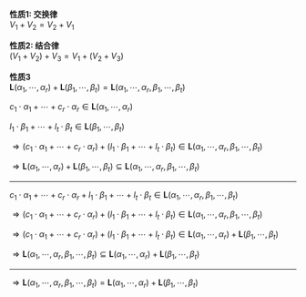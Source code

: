 **性质1: 交换律**  
 $V_1+V_2=V_2+V_1$   
  
**性质2: 结合律**  
 $(V_1+V_2)+V_3=V_1+(V_2+V_3)$   
  
**性质3**  
 $\mathbf{L}(\alpha_1,\cdots,\alpha_r)+\mathbf{L}(\beta_1,\cdots,\beta_t)=\mathbf{L}(\alpha_1,\cdots,\alpha_r,\beta_1,\cdots,\beta_t)$   
  
 $c_1\cdot\alpha_1+\cdots+c_r\cdot\alpha_r\in\mathbf{L}(\alpha_1,\cdots,\alpha_r)$   
  
 $l_1\cdot\beta_1+\cdots+l_t\cdot\beta_t\in\mathbf{L}(\beta_1,\cdots,\beta_t)$   
  
 $\Rightarrow (c_1\cdot\alpha_1+\cdots+c_r\cdot\alpha_r)+(l_1\cdot\beta_1+\cdots+l_t\cdot\beta_t)\in\mathbf{L}(\alpha_1,\cdots,\alpha_r,\beta_1,\cdots,\beta_t)$   
  
 $\Rightarrow\mathbf{L}(\alpha_1,\cdots,\alpha_r)+\mathbf{L}(\beta_1,\cdots,\beta_t)\subseteq\mathbf{L}(\alpha_1,\cdots,\alpha_r,\beta_1,\cdots,\beta_t)$   
  
---  
  
 $c_1\cdot\alpha_1+\cdots+c_r\cdot\alpha_r+l_1\cdot\beta_1+\cdots+l_t\cdot\beta_t\in\mathbf{L}(\alpha_1,\cdots,\alpha_r,\beta_1,\cdots,\beta_t)$   
  
 $\Rightarrow (c_1\cdot\alpha_1+\cdots+c_r\cdot\alpha_r)+(l_1\cdot\beta_1+\cdots+l_t\cdot\beta_t)\in\mathbf{L}(\alpha_1,\cdots,\alpha_r,\beta_1,\cdots,\beta_t)$   
  
 $\Rightarrow (c_1\cdot\alpha_1+\cdots+c_r\cdot\alpha_r)+(l_1\cdot\beta_1+\cdots+l_t\cdot\beta_t)\in\mathbf{L}(\alpha_1,\cdots,\alpha_r)+\mathbf{L}(\beta_1,\cdots,\beta_t)$   
  
 $\Rightarrow\mathbf{L}(\alpha_1,\cdots,\alpha_r,\beta_1,\cdots,\beta_t)\subseteq\mathbf{L}(\alpha_1,\cdots,\alpha_r)+\mathbf{L}(\beta_1,\cdots,\beta_t)$   
  
---  
  
 $\Rightarrow\mathbf{L}(\alpha_1,\cdots,\alpha_r,\beta_1,\cdots,\beta_t)=\mathbf{L}(\alpha_1,\cdots,\alpha_r)+\mathbf{L}(\beta_1,\cdots,\beta_t)$   
